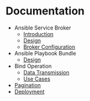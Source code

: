 # Documentation

* Ansible Service Broker
  * [Introduction](introduction.md)
  * [Design](design.md)
  * [Broker Configuration](config.md)
* Ansible Playbook Bundle
  * [Design](https://github.com/fusor/ansible-playbook-bundle/blob/master/docs/design.md)
* Bind Operation
  * [Data Transmission](bind-data-transmission.md)
  * [Use Cases](usecases.md)
* [Pagination](pagination.md)
* [Deployment](deployment.md)
